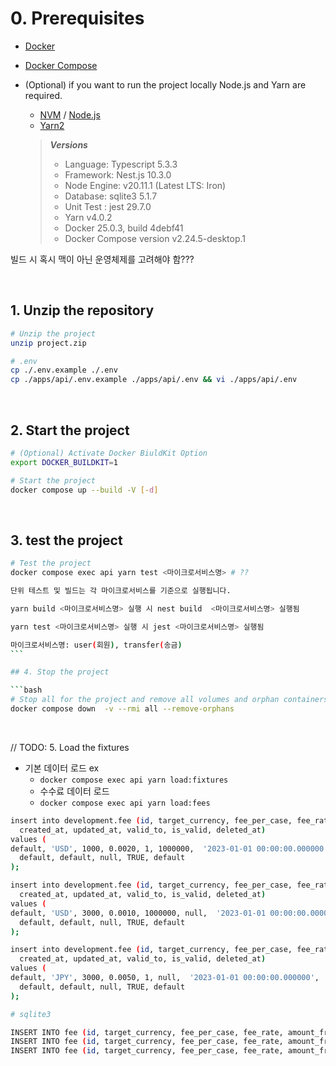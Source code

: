 # 0. Prerequisites

- [Docker](https://www.docker.com/products/docker-desktop)

- [Docker Compose](https://docs.docker.com/compose/install/)

- (Optional) if you want to run the project locally Node.js and Yarn are required.

  - [NVM](https://github.com/nvm-sh/nvm) / [Node.js](https://nodejs.org/ko/download/)
  - [Yarn2](https://yarnpkg.com/getting-started/install)

  > _**Versions**_
  >
  > - Language: Typescript 5.3.3
  > - Framework: Nest.js 10.3.0
  > - Node Engine: v20.11.1 (Latest LTS: Iron)
  > - Database: sqlite3 5.1.7
  > - Unit Test : jest 29.7.0
  > - Yarn v4.0.2
  > - Docker 25.0.3, build 4debf41
  > - Docker Compose version v2.24.5-desktop.1

빌드 시 혹시 맥이 아닌 운영체제를 고려해야 함???

<br>

## 1. Unzip the repository

```bash
# Unzip the project
unzip project.zip

# .env
cp ./.env.example ./.env
cp ./apps/api/.env.example ./apps/api/.env && vi ./apps/api/.env
```

<br>

## 2. Start the project

```bash
# (Optional) Activate Docker BiuldKit Option
export DOCKER_BUILDKIT=1

# Start the project
docker compose up --build -V [-d]
```

<br>

## 3. test the project

````bash
# Test the project
docker compose exec api yarn test <마이크로서비스명> # ??

단위 테스트 및 빌드는 각 마이크로서비스를 기준으로 실행됩니다.

yarn build <마이크로서비스명> 실행 시 nest build  <마이크로서비스명> 실행됨

yarn test <마이크로서비스명> 실행 시 jest <마이크로서비스명> 실행됨

마이크로서비스명: user(회원), transfer(송금)
```

## 4. Stop the project

```bash
# Stop all for the project and remove all volumes and orphan containers
docker compose down  -v --rmi all --remove-orphans
````

<br>

// TODO: 5. Load the fixtures

- 기본 데이터 로드
  ex
  - `docker compose exec api yarn load:fixtures`
  - 수수료 데이터 로드
  - `docker compose exec api yarn load:fees`

```bash
insert into development.fee (id, target_currency, fee_per_case, fee_rate, amount_from, amount_to, valid_from,
  created_at, updated_at, valid_to, is_valid, deleted_at)
values (
default, 'USD', 1000, 0.0020, 1, 1000000,  '2023-01-01 00:00:00.000000',
  default, default, null, TRUE, default
);

insert into development.fee (id, target_currency, fee_per_case, fee_rate, amount_from, amount_to, valid_from,
  created_at, updated_at, valid_to, is_valid, deleted_at)
values (
default, 'USD', 3000, 0.0010, 1000000, null,  '2023-01-01 00:00:00.000000',
  default, default, null, TRUE, default
);

insert into development.fee (id, target_currency, fee_per_case, fee_rate, amount_from, amount_to, valid_from,
  created_at, updated_at, valid_to, is_valid, deleted_at)
values (
default, 'JPY', 3000, 0.0050, 1, null,  '2023-01-01 00:00:00.000000',
  default, default, null, TRUE, default
);

# sqlite3

INSERT INTO fee (id, target_currency, fee_per_case, fee_rate, amount_from, amount_to, valid_from, valid_to, is_valid, created_at, updated_at, deleted_at) VALUES (1, 'USD', 1000, 0.002, 1, 1000000, '2023-01-01 00:00:00.000000', null, 1, '2023-01-01 00:00:00.000000', '2023-01-01 00:00:00.000000', null);
INSERT INTO fee (id, target_currency, fee_per_case, fee_rate, amount_from, amount_to, valid_from, valid_to, is_valid, created_at, updated_at, deleted_at) VALUES (2, 'USD', 3000, 0.001, 1000000, null, '2023-01-01 00:00:00.000000', null, 1, '2023-01-01 00:00:00.000000', '2023-01-01 00:00:00.000000', null);
INSERT INTO fee (id, target_currency, fee_per_case, fee_rate, amount_from, amount_to, valid_from, valid_to, is_valid, created_at, updated_at, deleted_at) VALUES (3, 'JPY', 3000, 0.005, 1, null, '2023-01-01 00:00:00.000000', null, 1, '2023-01-01 00:00:00.000000', '2023-01-01 00:00:00.000000', null);


```
